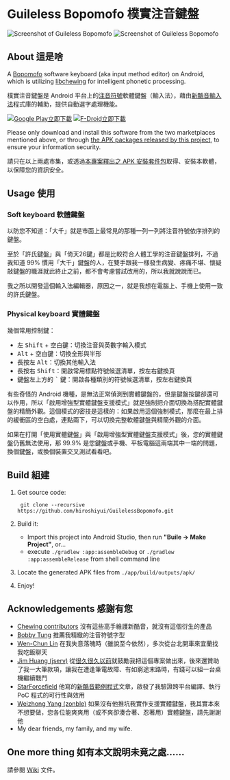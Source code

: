 # Guileless Bopomofo 樸實注音鍵盤

![Screenshot of Guileless Bopomofo](./media/Screenshot_20250703_092244.png)
![Screenshot of Guileless Bopomofo](./media/Screenshot_20250704_172359.png)

## About 這是啥

A [Bopomofo](https://en.wikipedia.org/wiki/Bopomofo) software keyboard (aka input method editor) on Android, which is utilizing [libchewing](http://chewing.im/) for intelligent phonetic processing.

樸實注音鍵盤是 Android 平台上的[注音符號](https://zh.wikipedia.org/wiki/%E6%B3%A8%E9%9F%B3%E7%AC%A6%E8%99%9F)軟體鍵盤（輸入法），藉由[新酷音輸入法](http://chewing.im/)程式庫的輔助，提供自動選字處理機能。

<a href='https://play.google.com/store/apps/details?id=org.ghostsinthelab.apps.guilelessbopomofo&pcampaignid=pcampaignidMKT-Other-global-all-co-prtnr-py-PartBadge-Mar2515-1'><img alt='Google Play立即下載' src='https://play.google.com/intl/en_us/badges/static/images/badges/zh-tw_badge_web_generic.png'/></a>
<a href='https://f-droid.org/zh_Hant/packages/org.ghostsinthelab.apps.guilelessbopomofo/'><img alt="F-Droid立即下載" src="./media/badge_get-it-on-zh-tw.png"/></a>

Please only download and install this software from the two marketplaces mentioned above, or through [the APK packages released by this project](https://github.com/hiroshiyui/GuilelessBopomofo/releases), to ensure your information security.

請只在以上兩處市集，或透過[本專案釋出之 APK 安裝套件包](https://github.com/hiroshiyui/GuilelessBopomofo/releases)取得、安裝本軟體，以保障您的資訊安全。

## Usage 使用

### Soft keyboard 軟體鍵盤

以防您不知道：「大千」就是市面上最常見的那種一列一列將注音符號依序排列的鍵盤。

至於「許氏鍵盤」與「倚天26鍵」都是比較符合人體工學的注音鍵盤排列，不過我知道 99% 慣用「大千」鍵盤的人，在雙手跟我一樣發生病變、疼痛不堪、懷疑敲鍵盤的職涯就此終止之前，都不會考慮嘗試改用的，所以我就說說而已。

我之所以開發這個輸入法編輯器，原因之一，就是我想在電腦上、手機上使用一致的許氏鍵盤。

### Physical keyboard 實體鍵盤

幾個常用控制鍵：
  * 左 <kbd>Shift</kbd> + <kbd>空白鍵</kbd>：切換注音與英數字輸入模式
  * <kbd>Alt</kbd> + <kbd>空白鍵</kbd>：切換全形與半形
  * 長按左 <kbd>Alt</kbd>：切換其他輸入法
  * 長按右 <kbd>Shift</kbd>：開啟常用標點符號候選清單，按左右鍵換頁
  * 鍵盤左上方的 <kbd>`</kbd> 鍵：開啟各種類別的符號候選清單，按左右鍵換頁

有些奇怪的 Android 機種，是無法正常偵測到實體鍵盤的，但是鍵盤按鍵卻還可以作用，所以「啟用增強型實體鍵盤支援模式」就是強制把介面切換為搭配實體鍵盤的精簡外觀。這個模式的密技是這樣的：如果啟用這個強制模式，那麼在最上排的緩衝區的空白處，連點兩下，可以切換完整軟體鍵盤與精簡外觀的介面。

如果在打開「使用實體鍵盤」與「啟用增強型實體鍵盤支援模式」後，您的實體鍵盤仍舊無法使用，那 99.9% 是您鍵盤或手機、平板電腦這兩端其中一端的問題，換個鍵盤，或換個裝置交叉測試看看吧。

## Build 組建

1. Get source code:

        git clone --recursive https://github.com/hiroshiyui/GuilelessBopomofo.git

1. Build it:
    * Import this project into Android Studio, then run **"Buile -> Make Project"**, or...
    * execute `./gradlew :app:assembleDebug` or `./gradlew :app:assembleRelease` from shell command line

1. Locate the generated APK files from `./app/build/outputs/apk/`

1. Enjoy!

## Acknowledgements 感謝有您

* [Chewing contributors](http://chewing.im/about.html) 沒有這些高手維護新酷音，就沒有這個衍生的產品
* [Bobby Tung](https://bobtung.medium.com/) 推薦我精緻的注音符號字型
* [Wen-Chun Lin](https://github.com/cataska) 在我失意落魄時（雖說至今依然），多次從台北開車來宜蘭找我吃飯聊天
* [Jim Huang (jserv)](https://github.com/jserv) 從[很久很久以前](https://ghostsinthelab.org/2013/05/03/%e7%ad%86%e8%a8%98%ef%bc%9a%e7%b7%a8%e5%87%ba%e7%b5%a6-arm-linux-androideabi-%e7%94%a8%e7%9a%84-libchewing/)就鼓勵我把這個專案做出來，後來還贊助了我一大筆款項，讓我在遭逢筆電故障、有如窮途末路時，有錢可以組一台桌機繼續戰鬥
* [StarForcefield](https://starforcefield.wordpress.com/) 他寫的[新酷音範例程式](https://starforcefield.wordpress.com/2012/08/13/%e6%8e%a2%e7%b4%a2%e6%96%b0%e9%85%b7%e9%9f%b3%e8%bc%b8%e5%85%a5%e6%b3%95%ef%bc%9a%e4%bd%bf%e7%94%a8libchewing/)文章，啟發了我驗證跨平台編譯、執行 PoC 程式的可行性與效用
* [Weizhong Yang (zonble)](https://github.com/zonble) 如果沒有他推坑我實作支援實體鍵盤，我其實本來不想要做，您各位能爽爽用（或不爽卻湊合著、忍著用）實體鍵盤，請先謝謝他
* My dear friends, my family, and my wife.

## One more thing 如有本文說明未竟之處……

請參閱 [Wiki](https://github.com/hiroshiyui/GuilelessBopomofo/wiki) 文件。
